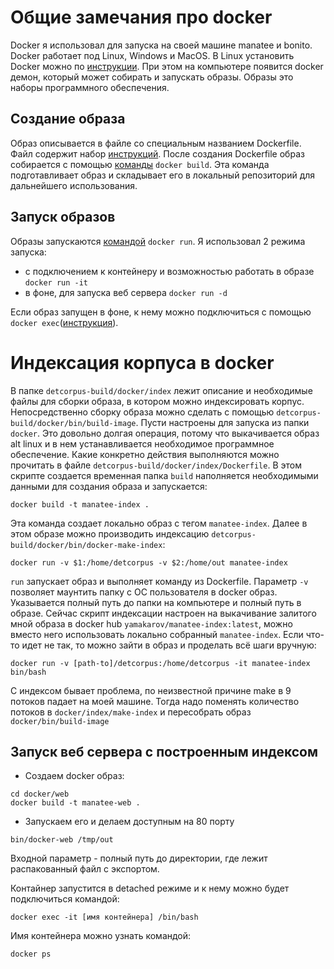 # Общие замечания про docker

Docker я использовал для запуска на своей машине manatee и bonito.  
Docker работает под Linux, Windows и MacOS. 
В Linux установить Docker можно по [инструкции](https://docs.docker.com/v17.12/install/). 
При этом на компьютере появится docker демон, который может собирать и запускать образы.
Образы это наборы программного обеспечения. 

## Создание образа
Образ описывается в файле со специальным названием Dockerfile. 
Файл содержит набор [инструкций](https://docs.docker.com/engine/reference/builder/).
После создания Dockerfile образ собирается с помощью [команды](https://docs.docker.com/engine/reference/commandline/build/) ```docker build```. 
Эта команда подготавливает образ и складывает его в локальный репозиторий для дальнейшего использования.

## Запуск образов
Образы запускаются [командой](https://docs.docker.com/engine/reference/run/) ```docker run```.
Я использовал 2 режима запуска: 
- с подключением к контейнеру и возможностью работать в образе ```docker run -it```
- в фоне, для запуска веб сервера ```docker run -d```

Если образ запущен в фоне, к нему можно подключиться с помощью ```docker exec```([инструкция](https://docs.docker.com/engine/reference/commandline/exec/)).

# Индексация корпуса в docker

В папке ```detcorpus-build/docker/index``` лежит описание и необходимые файлы для сборки образа, в котором можно индексировать корпус.
Непосредственно сборку образа можно сделать с помощью ```detcorpus-build/docker/bin/build-image```. Пусти настроены для запуска из папки ```docker```. 
Это довольно долгая операция, потому что выкачивается образ alt linux и в нем устанавливается необходимое программное обеспечение.
Какие конкретно действия выполняются можно прочитать в файле ```detcorpus-build/docker/index/Dockerfile```.
В этом скрипте создается временная папка ```build``` наполняется необходимыми данными для создания образа и запускается:
```
docker build -t manatee-index .
```
Эта команда создает локально образ с тегом ```manatee-index```.
Далее в этом образе можно производить индексацию ```detcorpus-build/docker/bin/docker-make-index```:
```
docker run -v $1:/home/detcorpus -v $2:/home/out manatee-index 
```
```run``` запускает образ и выполняет команду из Dockerfile.
Параметр ```-v``` позволяет маунтить папку с ОС пользователя в docker образ. Указывается полный путь до папки на компьютере и полный путь в образе.
Сейчас скрипт индексации настроен на выкачивание залитого мной образа в docker hub ```yamakarov/manatee-index:latest```, можно вместо него использовать локально собранный ```manatee-index```.
Если что-то идет не так, то можно зайти в образ и проделать всё шаги вручную:
```
docker run -v [path-to]/detcorpus:/home/detcorpus -it manatee-index bin/bash
```
С индексом бывает проблема, по неизвестной причине make в 9 потоков падает на моей машине. Тогда надо поменять количество потоков в ```docker/index/make-index``` и пересобрать образ ```docker/bin/build-image```

## Запуск веб сервера с построенным индексом

- Создаем docker образ:

```
cd docker/web
docker build -t manatee-web .
```

- Запускаем его и делаем доступным на 80 порту

```
bin/docker-web /tmp/out
```

Входной параметр - полный путь до директории, где лежит распакованный файл с экспортом.

Контайнер запустится в detached режиме и к нему можно будет подключиться командой:

```
docker exec -it [имя контейнерa] /bin/bash
```

Имя контейнера можно узнать командой:

```
docker ps
```

